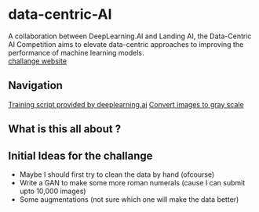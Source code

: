 # data-centric-AI
A collaboration between DeepLearning.AI and Landing AI, the Data-Centric AI Competition aims to elevate data-centric approaches to improving the performance of machine learning models.
</br>
[challange website](https://https-deeplearning-ai.github.io/data-centric-comp/?utm_source=thebatch&utm_medium=newsletter&utm_campaign=dc-ai-competition&utm_content=dl-ai)

## Navigation
[Training script provided by deeplearning.ai](./data-ai/train.py)
[Convert images to gray scale](./data-ai/convert.py)

## What is this all about ?

## Initial Ideas for the challange 
* Maybe I should first try to clean the data by hand (ofcourse)
* Write a GAN to make some more roman numerals (cause I can submit upto 10,000 images)
* Some augmentations (not sure which one will make the data better)
